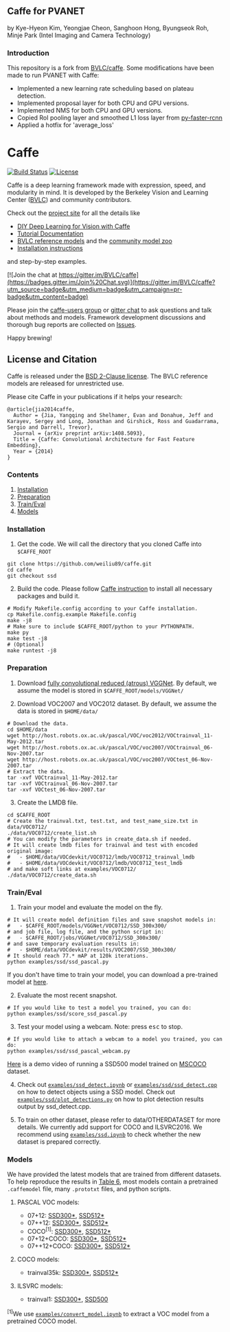 ## Caffe for PVANET
by Kye-Hyeon Kim, Yeongjae Cheon, Sanghoon Hong, Byungseok Roh, Minje Park (Intel Imaging and Camera Technology)

### Introduction

This repository is a fork from [BVLC/caffe](https://github.com/BVLC/caffe). Some modifications have been made to run PVANET with Caffe:
- Implemented a new learning rate scheduling based on plateau detection.
- Implemented proposal layer for both CPU and GPU versions.
- Implemented NMS for both CPU and GPU versions.
- Copied RoI pooling layer and smoothed L1 loss layer from [py-faster-rcnn](https://github.com/rbgirshick/py-faster-rcnn)
- Applied a hotfix for 'average_loss'

# Caffe

[![Build Status](https://travis-ci.org/BVLC/caffe.svg?branch=master)](https://travis-ci.org/BVLC/caffe)
[![License](https://img.shields.io/badge/license-BSD-blue.svg)](LICENSE)

Caffe is a deep learning framework made with expression, speed, and modularity in mind.
It is developed by the Berkeley Vision and Learning Center ([BVLC](http://bvlc.eecs.berkeley.edu)) and community contributors.

Check out the [project site](http://caffe.berkeleyvision.org) for all the details like

- [DIY Deep Learning for Vision with Caffe](https://docs.google.com/presentation/d/1UeKXVgRvvxg9OUdh_UiC5G71UMscNPlvArsWER41PsU/edit#slide=id.p)
- [Tutorial Documentation](http://caffe.berkeleyvision.org/tutorial/)
- [BVLC reference models](http://caffe.berkeleyvision.org/model_zoo.html) and the [community model zoo](https://github.com/BVLC/caffe/wiki/Model-Zoo)
- [Installation instructions](http://caffe.berkeleyvision.org/installation.html)

and step-by-step examples.

[![Join the chat at https://gitter.im/BVLC/caffe](https://badges.gitter.im/Join%20Chat.svg)](https://gitter.im/BVLC/caffe?utm_source=badge&utm_medium=badge&utm_campaign=pr-badge&utm_content=badge)

Please join the [caffe-users group](https://groups.google.com/forum/#!forum/caffe-users) or [gitter chat](https://gitter.im/BVLC/caffe) to ask questions and talk about methods and models.
Framework development discussions and thorough bug reports are collected on [Issues](https://github.com/BVLC/caffe/issues).

Happy brewing!

## License and Citation

Caffe is released under the [BSD 2-Clause license](https://github.com/BVLC/caffe/blob/master/LICENSE).
The BVLC reference models are released for unrestricted use.

Please cite Caffe in your publications if it helps your research:

    @article{jia2014caffe,
      Author = {Jia, Yangqing and Shelhamer, Evan and Donahue, Jeff and Karayev, Sergey and Long, Jonathan and Girshick, Ross and Guadarrama, Sergio and Darrell, Trevor},
      Journal = {arXiv preprint arXiv:1408.5093},
      Title = {Caffe: Convolutional Architecture for Fast Feature Embedding},
      Year = {2014}
    }

### Contents
1. [Installation](#installation)
2. [Preparation](#preparation)
3. [Train/Eval](#traineval)
4. [Models](#models)

### Installation
1. Get the code. We will call the directory that you cloned Caffe into `$CAFFE_ROOT`
  ```Shell
  git clone https://github.com/weiliu89/caffe.git
  cd caffe
  git checkout ssd
  ```

2. Build the code. Please follow [Caffe instruction](http://caffe.berkeleyvision.org/installation.html) to install all necessary packages and build it.
  ```Shell
  # Modify Makefile.config according to your Caffe installation.
  cp Makefile.config.example Makefile.config
  make -j8
  # Make sure to include $CAFFE_ROOT/python to your PYTHONPATH.
  make py
  make test -j8
  # (Optional)
  make runtest -j8
  ```

### Preparation
1. Download [fully convolutional reduced (atrous) VGGNet](https://gist.github.com/weiliu89/2ed6e13bfd5b57cf81d6). By default, we assume the model is stored in `$CAFFE_ROOT/models/VGGNet/`

2. Download VOC2007 and VOC2012 dataset. By default, we assume the data is stored in `$HOME/data/`
  ```Shell
  # Download the data.
  cd $HOME/data
  wget http://host.robots.ox.ac.uk/pascal/VOC/voc2012/VOCtrainval_11-May-2012.tar
  wget http://host.robots.ox.ac.uk/pascal/VOC/voc2007/VOCtrainval_06-Nov-2007.tar
  wget http://host.robots.ox.ac.uk/pascal/VOC/voc2007/VOCtest_06-Nov-2007.tar
  # Extract the data.
  tar -xvf VOCtrainval_11-May-2012.tar
  tar -xvf VOCtrainval_06-Nov-2007.tar
  tar -xvf VOCtest_06-Nov-2007.tar
  ```

3. Create the LMDB file.
  ```Shell
  cd $CAFFE_ROOT
  # Create the trainval.txt, test.txt, and test_name_size.txt in data/VOC0712/
  ./data/VOC0712/create_list.sh
  # You can modify the parameters in create_data.sh if needed.
  # It will create lmdb files for trainval and test with encoded original image:
  #   - $HOME/data/VOCdevkit/VOC0712/lmdb/VOC0712_trainval_lmdb
  #   - $HOME/data/VOCdevkit/VOC0712/lmdb/VOC0712_test_lmdb
  # and make soft links at examples/VOC0712/
  ./data/VOC0712/create_data.sh
  ```

### Train/Eval
1. Train your model and evaluate the model on the fly.
  ```Shell
  # It will create model definition files and save snapshot models in:
  #   - $CAFFE_ROOT/models/VGGNet/VOC0712/SSD_300x300/
  # and job file, log file, and the python script in:
  #   - $CAFFE_ROOT/jobs/VGGNet/VOC0712/SSD_300x300/
  # and save temporary evaluation results in:
  #   - $HOME/data/VOCdevkit/results/VOC2007/SSD_300x300/
  # It should reach 77.* mAP at 120k iterations.
  python examples/ssd/ssd_pascal.py
  ```
  If you don't have time to train your model, you can download a pre-trained model at [here](http://www.cs.unc.edu/~wliu/projects/SSD/models_VGGNet_VOC0712_SSD_300x300.tar.gz).

2. Evaluate the most recent snapshot.
  ```Shell
  # If you would like to test a model you trained, you can do:
  python examples/ssd/score_ssd_pascal.py
  ```

3. Test your model using a webcam. Note: press <kbd>esc</kbd> to stop.
  ```Shell
  # If you would like to attach a webcam to a model you trained, you can do:
  python examples/ssd/ssd_pascal_webcam.py
  ```
  [Here](https://drive.google.com/file/d/0BzKzrI_SkD1_R09NcjM1eElLcWc/view) is a demo video of running a SSD500 model trained on [MSCOCO](http://mscoco.org) dataset.

4. Check out [`examples/ssd_detect.ipynb`](https://github.com/weiliu89/caffe/blob/ssd/examples/ssd_detect.ipynb) or [`examples/ssd/ssd_detect.cpp`](https://github.com/weiliu89/caffe/blob/ssd/examples/ssd/ssd_detect.cpp) on how to detect objects using a SSD model. Check out [`examples/ssd/plot_detections.py`](https://github.com/weiliu89/caffe/blob/ssd/examples/ssd/plot_detections.py) on how to plot detection results output by ssd_detect.cpp.

5. To train on other dataset, please refer to data/OTHERDATASET for more details. We currently add support for COCO and ILSVRC2016. We recommend using [`examples/ssd.ipynb`](https://github.com/weiliu89/caffe/blob/ssd/examples/ssd_detect.ipynb) to check whether the new dataset is prepared correctly.

### Models
We have provided the latest models that are trained from different datasets. To help reproduce the results in [Table 6](https://arxiv.org/pdf/1512.02325v4.pdf), most models contain a pretrained `.caffemodel` file, many `.prototxt` files, and python scripts.

1. PASCAL VOC models:
   * 07+12: [SSD300*](http://www.cs.unc.edu/~wliu/projects/SSD/models_VGGNet_VOC0712_SSD_300x300.tar.gz), [SSD512*](http://www.cs.unc.edu/~wliu/projects/SSD/models_VGGNet_VOC0712_SSD_512x512.tar.gz)
   * 07++12: [SSD300*](http://www.cs.unc.edu/~wliu/projects/SSD/models_VGGNet_VOC0712Plus_SSD_300x300.tar.gz), [SSD512*](http://www.cs.unc.edu/~wliu/projects/SSD/models_VGGNet_VOC0712Plus_SSD_512x512.tar.gz)
   * COCO<sup>[1]</sup>: [SSD300*](http://www.cs.unc.edu/~wliu/projects/SSD/models_VGGNet_VOC0712_SSD_300x300_coco.tar.gz), [SSD512*](http://www.cs.unc.edu/~wliu/projects/SSD/models_VGGNet_VOC0712_SSD_512x512_coco.tar.gz)
   * 07+12+COCO: [SSD300*](http://www.cs.unc.edu/~wliu/projects/SSD/models_VGGNet_VOC0712_SSD_300x300_ft.tar.gz), [SSD512*](http://www.cs.unc.edu/~wliu/projects/SSD/models_VGGNet_VOC0712_SSD_512x512_ft.tar.gz)
   * 07++12+COCO: [SSD300*](http://www.cs.unc.edu/~wliu/projects/SSD/models_VGGNet_VOC0712Plus_SSD_300x300_ft.tar.gz), [SSD512*](http://www.cs.unc.edu/~wliu/projects/SSD/models_VGGNet_VOC0712Plus_SSD_512x512_ft.tar.gz)

2. COCO models:
   * trainval35k: [SSD300*](http://www.cs.unc.edu/~wliu/projects/SSD/models_VGGNet_coco_SSD_300x300.tar.gz), [SSD512*](http://www.cs.unc.edu/~wliu/projects/SSD/models_VGGNet_coco_SSD_512x512.tar.gz)

3. ILSVRC models:
   * trainval1: [SSD300*](http://www.cs.unc.edu/~wliu/projects/SSD/models_VGGNet_ILSVRC2016_SSD_300x300.tar.gz), [SSD500](http://www.cs.unc.edu/~wliu/projects/SSD/models_VGGNet_ilsvrc15_SSD_500x500.tar.gz)

<sup>[1]</sup>We use [`examples/convert_model.ipynb`](https://github.com/weiliu89/caffe/blob/ssd/examples/convert_model.ipynb) to extract a VOC model from a pretrained COCO model.

